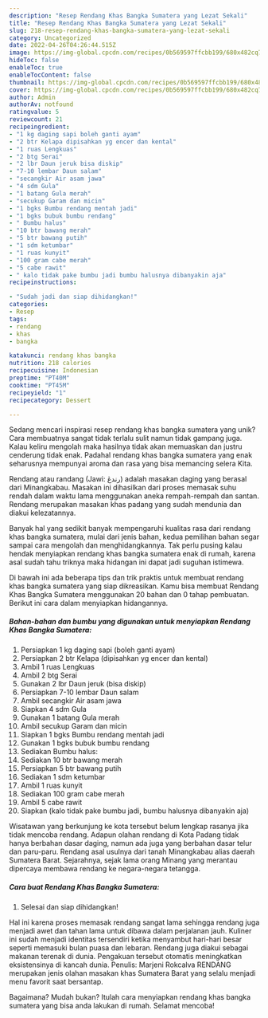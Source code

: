 ```yaml
---
description: "Resep Rendang Khas Bangka Sumatera yang Lezat Sekali"
title: "Resep Rendang Khas Bangka Sumatera yang Lezat Sekali"
slug: 218-resep-rendang-khas-bangka-sumatera-yang-lezat-sekali
category: Uncategorized
date: 2022-04-26T04:26:44.515Z
image: https://img-global.cpcdn.com/recipes/0b569597ffcbb199/680x482cq70/rendang-khas-bangka-sumatera-foto-resep-utama.jpg
hideToc: false
enableToc: true
enableTocContent: false
thumbnail: https://img-global.cpcdn.com/recipes/0b569597ffcbb199/680x482cq70/rendang-khas-bangka-sumatera-foto-resep-utama.jpg
cover: https://img-global.cpcdn.com/recipes/0b569597ffcbb199/680x482cq70/rendang-khas-bangka-sumatera-foto-resep-utama.jpg
author: Admin
authorAv: notfound
ratingvalue: 5
reviewcount: 21
recipeingredient:
- "1 kg daging sapi boleh ganti ayam"
- "2 btr Kelapa dipisahkan yg encer dan kental"
- "1 ruas Lengkuas"
- "2 btg Serai"
- "2 lbr Daun jeruk bisa diskip"
- "7-10 lembar Daun salam"
- "secangkir Air asam jawa"
- "4 sdm Gula"
- "1 batang Gula merah"
- "secukup Garam dan micin"
- "1 bgks Bumbu rendang mentah jadi"
- "1 bgks bubuk bumbu rendang"
- " Bumbu halus"
- "10 btr bawang merah"
- "5 btr bawang putih"
- "1 sdm ketumbar"
- "1 ruas kunyit"
- "100 gram cabe merah"
- "5 cabe rawit"
- " kalo tidak pake bumbu jadi bumbu halusnya dibanyakin aja"
recipeinstructions:

- "Sudah jadi dan siap dihidangkan!"
categories:
- Resep
tags:
- rendang
- khas
- bangka

katakunci: rendang khas bangka 
nutrition: 218 calories
recipecuisine: Indonesian
preptime: "PT40M"
cooktime: "PT45M"
recipeyield: "1"
recipecategory: Dessert

---
```





Sedang mencari inspirasi resep rendang khas bangka sumatera yang unik? Cara membuatnya sangat tidak terlalu sulit namun tidak gampang juga. Kalau keliru mengolah maka hasilnya tidak akan memuaskan dan justru cenderung tidak enak. Padahal rendang khas bangka sumatera yang enak seharusnya mempunyai aroma dan rasa yang bisa memancing selera Kita.





Rendang atau randang (Jawi: رندڠ) adalah masakan daging yang berasal dari Minangkabau. Masakan ini dihasilkan dari proses memasak suhu rendah dalam waktu lama menggunakan aneka rempah-rempah dan santan. Rendang merupakan masakan khas padang yang sudah mendunia dan diakui kelezatannya.

Banyak hal yang sedikit banyak mempengaruhi kualitas rasa dari rendang khas bangka sumatera, mulai dari jenis bahan, kedua pemilihan bahan segar sampai cara mengolah dan menghidangkannya. Tak perlu pusing kalau hendak menyiapkan rendang khas bangka sumatera enak di rumah, karena asal sudah tahu triknya maka hidangan ini dapat jadi suguhan istimewa.






Di bawah ini ada beberapa tips dan trik praktis untuk membuat rendang khas bangka sumatera yang siap dikreasikan. Kamu bisa membuat Rendang Khas Bangka Sumatera menggunakan 20 bahan dan 0 tahap pembuatan. Berikut ini cara dalam menyiapkan hidangannya.

<!--inarticleads1-->

##### Bahan-bahan dan bumbu yang digunakan untuk menyiapkan Rendang Khas Bangka Sumatera:

1. Persiapkan 1 kg daging sapi (boleh ganti ayam)
1. Persiapkan 2 btr Kelapa (dipisahkan yg encer dan kental)
1. Ambil 1 ruas Lengkuas
1. Ambil 2 btg Serai
1. Gunakan 2 lbr Daun jeruk (bisa diskip)
1. Persiapkan 7-10 lembar Daun salam
1. Ambil secangkir Air asam jawa
1. Siapkan 4 sdm Gula
1. Gunakan 1 batang Gula merah
1. Ambil secukup Garam dan micin
1. Siapkan 1 bgks Bumbu rendang mentah jadi
1. Gunakan 1 bgks bubuk bumbu rendang
1. Sediakan  Bumbu halus:
1. Sediakan 10 btr bawang merah
1. Persiapkan 5 btr bawang putih
1. Sediakan 1 sdm ketumbar
1. Ambil 1 ruas kunyit
1. Sediakan 100 gram cabe merah
1. Ambil 5 cabe rawit
1. Siapkan  (kalo tidak pake bumbu jadi, bumbu halusnya dibanyakin aja)


Wisatawan yang berkunjung ke kota tersebut belum lengkap rasanya jika tidak mencoba rendang. Adapun olahan rendang di Kota Padang tidak hanya berbahan dasar daging, namun ada juga yang berbahan dasar telur dan paru-paru. Rendang asal usulnya dari tanah Minangkabau alias daerah Sumatera Barat. Sejarahnya, sejak lama orang Minang yang merantau dipercaya membawa rendang ke negara-negara tetangga. 

<!--inarticleads2-->

##### Cara buat Rendang Khas Bangka Sumatera:


1. Selesai dan siap dihidangkan!

Hal ini karena proses memasak rendang sangat lama sehingga rendang juga menjadi awet dan tahan lama untuk dibawa dalam perjalanan jauh. Kuliner ini sudah menjadi identitas tersendiri ketika menyambut hari-hari besar seperti memasuki bulan puasa dan lebaran. Rendang juga diakui sebagai makanan terenak di dunia. Pengakuan tersebut otomatis meningkatkan eksistensinya di kancah dunia. Penulis: Marjeni Rokcalva RENDANG merupakan jenis olahan masakan khas Sumatera Barat yang selalu menjadi menu favorit saat bersantap. 

Bagaimana? Mudah bukan? Itulah cara menyiapkan rendang khas bangka sumatera yang bisa anda lakukan di rumah. Selamat mencoba!
